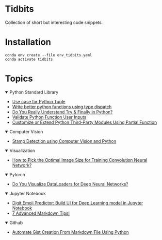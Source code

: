 # Tidbits

Collection of short but interesting code snippets.

# Installation

```
conda env create --file env_tidbits.yaml
conda activate tidbits
```


# Topics

<details open> 
  <summary> 
    Python Standard Library
  </summary>
  <ul>
     <li><a href="base/Use%20case%20for%20Python%20Tuple.ipynb" target="_blank">Use case for Python Tuple </a></li> 
     <li><a href="base/Write%20better%20python%20functions%20using%20type%20dispatch.ipynb" target="_blank">Write better python functions using type dispatch</a></li>
     <li><a href="base/Do%20You%20Really%20Understand%20Try%20%26%20Finally%20in%20Python%3F.ipynb" target="_blank">Do You Really Understand Try & Finally in Python?</a></li>
    <li><a href="base/Validate%20Python%20Function%20User%20Inputs.ipynb" target="_blank">Validate Python Function User Inputs</a></li> 
     <li><a href="base/Partial%20Functions.ipynb" target="_blank">Customize or Extend Python Third-Party Modules Using Partial Function</a></li> 
  </ul>
</details>

<details open> 
  <summary> 
    Computer Vision
  </summary>
  <ul>
     <li><a href="cv/Stamp%20detection%20using%20computer%20vision%20and%20python.ipynb" target="_blank">Stamp Detection using Computer Vision and Python</a></li> 
  </ul>
</details>

<details open> 
  <summary> 
    Visualization
  </summary>
  <ul>
     <li><a href="visualize/Inspect%20Image%20Dataset.ipynb" target="_blank">How to Pick the Optimal Image Size for Training Convolution Neural Network?</a></li> 
  </ul>
</details>


<details open> 
  <summary> 
    Pytorch
  </summary>
  <ul>
     <li><a href="pytorch/Visualize%20image%20data%20pipeline.ipynb" target="_blank">Do You Visualize DataLoaders for Deep Neural Networks?</a></li> 
  </ul>
</details>

<details open> 
  <summary> 
    Jupyter Notebook
  </summary>
  <ul>
     <li><a href="notebook/Digit%20Emoji%20Predictor_Build%20UI%20for%20Deep%20Learning%20model%20in%20Jupyter%20Notebook.ipynb" target="_blank">Digit Emoji Predictor: Build UI for Deep Learning model in Jupyter Notebook</a></li>
    <li><a href="notebook/7%20Advanced%20Markdown%20Tips.md" target="_blank">7 Advanced Markdown Tips!</a></li>
    
  </ul>
</details>

<details open> 
  <summary> 
    Github
  </summary>
  <ul>
     <li><a href="github/Automate%20Gist%20Creation%20From%20Markdown%20File%20Using%20Python.ipynb" target="_blank">Automate Gist Creation From Markdown File Using Python</a></li> 
  </ul>
</details>

